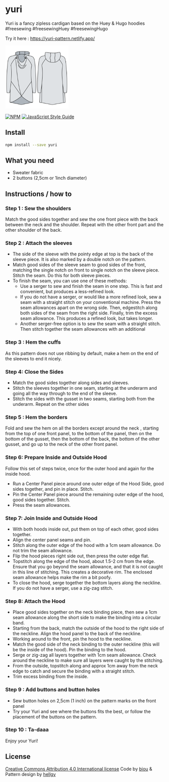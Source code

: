 # yuri
Yuri is a fancy zipless cardigan based on the Huey & Hugo hoodies #freesewing #freesewingHuey #freesewingHugo

Try it here : https://yuri-pattern.netlify.app/

<img src="yuri.svg" alt="preview of Yuri hoodie" width="200"/>

[![NPM](https://img.shields.io/npm/v/yuri.svg)](https://www.npmjs.com/package/yuri) [![JavaScript Style Guide](https://img.shields.io/badge/code_style-standard-brightgreen.svg)](https://standardjs.com)

## Install

```bash
npm install --save yuri
```


## What you need
- Sweater fabric
- 2 buttons (2,5cm or 1inch diameter)

## Instructions / how to

### Step 1 :  Sew the shoulders
Match the good sides together and sew the one front piece with the back between the neck and the shoulder.
Repeat with the other front part and the other shoulder of the back.

### Step 2 : Attach the sleeves

- The side of the sleeve with the pointy edge at top is the back of the sleeve piece. It is also marked by a double notch on the pattern.
- Match good sides of the sleeve seam to good sides of the front, matching the single notch on front to single notch on the sleeve piece. Stitch the seam. Do this for both sleeve pieces.
- To finish the seam, you can use one of these methods:
  - Use a serger to sew and finish the seam in one step. This is fast and convenient, but produces a less-refined look.
  - If you do not have a serger, or would like a more refined look, sew a seam with a straight stitch on your conventional machine. Press the seam allowances apart on the wrong side. Then, edgestitch along both sides of the seam from the right side. Finally, trim the excess seam allowance. This produces a refined look, but takes longer.
  - Another serger-free option is to sew the seam with a straight stitch. Then stitch together the seam allowances with an additional

### Step 3 : Hem the cuffs
As this pattern does not use ribbing by default, make a hem on the end of the sleeves to end it nicely.

### Step 4: Close the Sides
- Match the good sides together along sides and sleeves.
- Stitch the sleeves together in one seam, starting at the underarm and going all the way through to the end of the sleeve.
- Stitch the sides with the gusset in two seams, starting both from the underarm. Repeat on the other sides

### Step 5 : Hem the borders
Fold and sew the hem on all the borders except around the neck , starting from the top of one front panel, to the bottom of the panel, then on the bottom of the gusset, then the bottom of the back, the bottom of the other gusset, and go up to the neck of the other front panel.

### Step 6: Prepare Inside and Outside Hood
Follow this set of steps twice, once for the outer hood and again for the inside hood.

- Run a Center Panel piece around one outer edge of the Hood Side, good sides together, and pin in place. Stitch.
- Pin the Center Panel piece around the remaining outer edge of the hood, good sides together. Stitch.
- Press the seam allowances.

### Step 7: Join Inside and Outside Hood
* With both hoods inside out, put them on top of each other, good sides together.
* Align the center panel seams and pin.
* Stitch along the outer edge of the hood with a 1cm seam allowance. Do not trim the seam allowance.
* Flip the hood pieces right side out, then press the outer edge flat.
* Topstitch along the edge of the hood, about 1.5-2 cm from the edge. Ensure that you go beyond the seam allowance, and that it is not caught in this line of stitching. This creates a decorative rim. The enclosed seam allowance helps make the rim a bit poofy.
* To close the hood, serge together the bottom layers along the neckline. If you do not have a serger, use a zig-zag stitch.

### Step 8: Attach the Hood
* Place good sides together on the neck binding piece, then sew a 1cm seam allowance along the short side to make the binding into a circular band.
* Starting from the back, match the outside of the hood to the right side of the neckline. Align the hood panel to the back of the neckline.
* Working around to the front, pin the hood to the neckline.
* Match the good side of the neck binding to the outer neckline (this will be the inside of the hood). Pin the binding to the hood.
* Serge or zig-zag all layers together with 1cm seam allowance. Check around the neckline to make sure all layers were caught by the stitching.
* From the outside, topstitch along and approx 1cm away from the neck edge to catch and secure the binding with a straight stitch.
* Trim excess binding from the inside.


### Step 9 : Add buttons and button holes
* Sew button holes on 2,5cm (1 inch) on the pattern marks on the front panel
* Try your Yuri and see where the buttons fits the best, or follow the placement of the buttons on the pattern.

### Step 10 : Ta-daaa
Enjoy your Yuri!

## License


[Creative Commons Attribution 4.0 International license](https://creativecommons.org/licenses/by/4.0/)
Code by [biou](https://github.com/biou) & Pattern design by [hellgy](https://github.com/hellgy)


